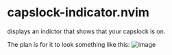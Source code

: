 # capslock-indicator.nvim
displays an indictor that shows that your capslock is on.

The plan is for it to look something like this:
![image](https://github.com/user-attachments/assets/eff515a2-424d-4124-b94d-b948c18bd09a)
